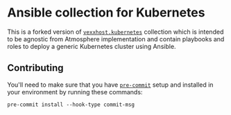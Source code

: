 # Ansible collection for Kubernetes

This is a forked version of [`vexxhost.kubernetes`](https://github.com/vexxhost/ansible-collection-kubernetes)
collection which is intended to be agnostic from Atmosphere implementation
and contain playbooks and roles to deploy a generic Kubernetes cluster using Ansible.

## Contributing

You'll need to make sure that you have [`pre-commit`](https://pre-commit.com)
setup and installed in your environment by running these commands:

```console
pre-commit install --hook-type commit-msg
````
